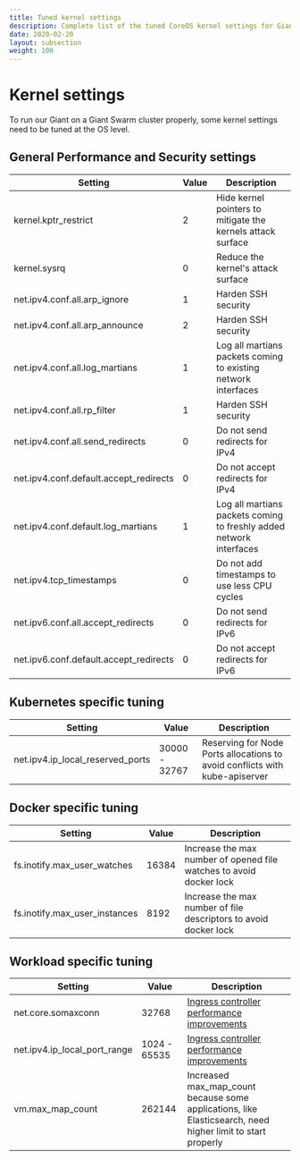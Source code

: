 ```yaml
---
title: Tuned kernel settings
description: Complete list of the tuned CoreOS kernel settings for Giant Swarm clusters.
date: 2020-02-20
layout: subsection
weight: 100
---
```


# Kernel settings

To run our Giant on a Giant Swarm cluster properly, some kernel settings need to be tuned at the OS level.

## General Performance and Security settings

| Setting                                | Value         | Description                                                         |
| ---                                    | ---           | ---                                                                 |
| kernel.kptr_restrict    	             | 2             | Hide kernel pointers to mitigate the kernels attack surface         |
| kernel.sysrq   	                     | 0             | Reduce the kernel's attack surface                                  |
| net.ipv4.conf.all.arp_ignore           | 1             | Harden SSH security                                                 |
| net.ipv4.conf.all.arp_announce         | 2             | Harden SSH security                                                 |  
| net.ipv4.conf.all.log_martians  	     | 1             | Log all martians packets coming to existing network interfaces      |
| net.ipv4.conf.all.rp_filter            | 1             | Harden SSH security                                                 |
| net.ipv4.conf.all.send_redirects  	 | 0             | Do not send redirects for IPv4                                      |
| net.ipv4.conf.default.accept_redirects | 0             | Do not accept redirects for IPv4                                    |
| net.ipv4.conf.default.log_martians     | 1             | Log all martians packets coming to freshly added network interfaces |
| net.ipv4.tcp_timestamps                | 0             | Do not add timestamps to use less CPU cycles                        |
| net.ipv6.conf.all.accept_redirects     | 0             | Do not send redirects for IPv6                                      |
| net.ipv6.conf.default.accept_redirects | 0             | Do not accept redirects for IPv6                                    |       

## Kubernetes specific tuning

| Setting                                | Value         | Description                                                                 |
| ---                                    | ---           | ---                                                                         |
| net.ipv4.ip_local_reserved_ports   	 | 30000 - 32767 | Reserving for Node Ports allocations to avoid conflicts with kube-apiserver |

## Docker specific tuning

| Setting                                | Value         | Description                                                         |
| ---                                    | ---           | ---                                                                 |
| fs.inotify.max_user_watches            | 16384         | Increase the max number of opened file watches to avoid docker lock |
| fs.inotify.max_user_instances          | 8192          | Increase the max number of file descriptors to avoid docker lock    |


## Workload specific tuning

| Setting                                | Value        | Description                                                                                                |
| ---                                    | ---          | ---                                                                                                        |
| net.core.somaxconn                     | 32768        | [Ingress controller performance improvements](https://github.com/kubernetes/ingress-nginx/issues/1939)     |
| net.ipv4.ip_local_port_range           | 1024 - 65535 | [Ingress controller performance improvements](https://github.com/kubernetes/ingress-nginx/issues/1939)     |
| vm.max_map_count                       | 262144       | Increased max_map_count because some applications, like Elasticsearch, need higher limit to start properly |
